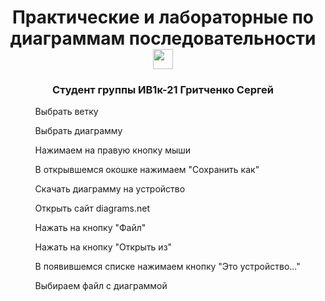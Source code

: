 <h1 align="center">Практические и лабораторные по диаграммам последовательности
<img src="https://github.com/blackcater/blackcater/raw/main/images/Hi.gif" height="32"/></h1>
<h3 align="center">Студент группы ИВ1к-21 Гритченко Сергей</h3>
<ul>
  <ol>Выбрать ветку</ol>
  <ol>Выбрать диаграмму</ol>
  <ol>Нажимаем на правую кнопку мыши</ol>
  <ol>В открывшемся окошке нажимаем "Сохранить как"</ol>
  <ol>Скачать диаграмму на устройство</ol>
  <ol>Открыть сайт diagrams.net</ol>
  <ol>Нажать на кнопку "Файл"</ol>
  <ol>Нажать на кнопку "Открыть из"</ol>
  <ol>В появившемся списке нажимаем кнопку "Это устройство..."</ol>
  <ol>Выбираем файл с диаграммой</ol>
</ul>

